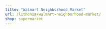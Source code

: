 ```yaml
---
title: "Walmart Neighborhood Market"
url: /lithonia/walmart-neighborhood-market/
shop: supermarket
---
```

